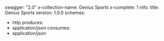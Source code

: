 swagger: "2.0"
x-collection-name: Genius Sports
x-complete: 1
info:
  title: Genius Sports
  version: 1.0.0
schemes:
- http
produces:
- application/json
consumes:
- application/json